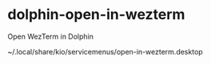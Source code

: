 # dolphin-open-in-wezterm
Open WezTerm in Dolphin

~/.local/share/kio/servicemenus/open-in-wezterm.desktop
